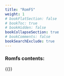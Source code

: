 ```yaml
---
title: "RomFS"
weight: 1
# bookFlatSection: false
# bookToc: true
# bookHidden: false
bookCollapseSection: true
# bookComments: false
bookSearchExclude: true
---
```

### Romfs contents:

{{<csv-to-markdown file="data/hayabusa_romfs.csv">}}